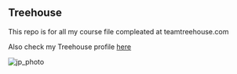 
## Treehouse

This repo is for all my course file compleated at teamtreehouse.com

Also check my Treehouse profile [here](https://github.com/niveotech)

![jp_photo](https://cloud.githubusercontent.com/assets/16356038/21388950/3caff544-c77f-11e6-81e2-9b2003a6934f.jpeg)
